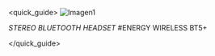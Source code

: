 <quick_guide>
![Imagen1](http://static.energysistem.com/images/manuals/39930/52e7dd08255ae.jpg)

*STEREO BLUETOOTH HEADSET*
#ENERGY WIRELESS BT5+

</quick_guide>
